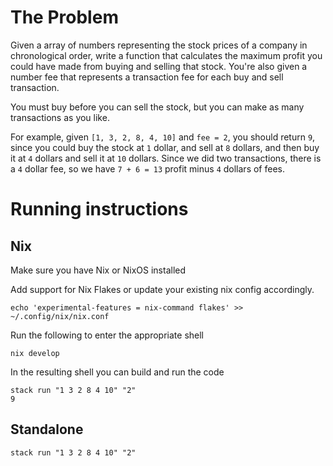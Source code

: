 # The Problem
Given a array of numbers representing the stock prices of a company in chronological order, write a function that calculates the maximum profit you could have made from buying and selling that stock. You're also given a number fee that represents a transaction fee for each buy and sell transaction.

You must buy before you can sell the stock, but you can make as many transactions as you like.

For example, given `[1, 3, 2, 8, 4, 10]` and `fee = 2`, you should return `9`, since you could buy the stock at `1` dollar, and sell at `8` dollars, and then buy it at `4` dollars and sell it at `10` dollars. Since we did two transactions, there is a `4` dollar fee, so we have `7 + 6 = 13` profit minus `4` dollars of fees.

# Running instructions
## Nix
Make sure you have Nix or NixOS installed

Add support for Nix Flakes or update your existing nix config accordingly.

```
echo 'experimental-features = nix-command flakes' >> ~/.config/nix/nix.conf
```

Run the following to enter the appropriate shell
```
nix develop
```

In the resulting shell you can build and run the code
```
stack run "1 3 2 8 4 10" "2"
9
```

## Standalone
```
stack run "1 3 2 8 4 10" "2"
```